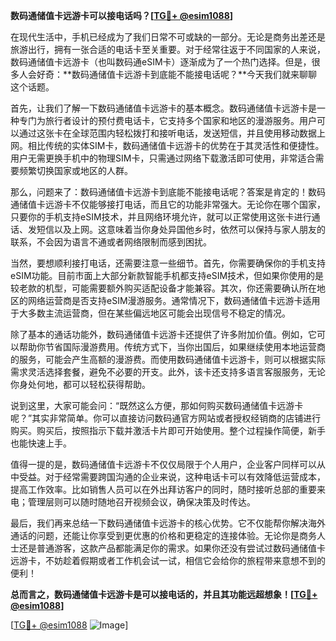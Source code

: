 **数码通储值卡远游卡可以接电话吗？[[TG💪+ @esim1088](https://t.me/s/esim1088)]**

在现代生活中，手机已经成为了我们日常不可或缺的一部分。无论是商务出差还是旅游出行，拥有一张合适的电话卡至关重要。对于经常往返于不同国家的人来说，数码通储值卡远游卡（也叫数码通eSIM卡）逐渐成为了一个热门选择。但是，很多人会好奇：**数码通储值卡远游卡到底能不能接电话呢？**今天我们就来聊聊这个话题。

首先，让我们了解一下数码通储值卡远游卡的基本概念。数码通储值卡远游卡是一种专门为旅行者设计的预付费电话卡，它支持多个国家和地区的漫游服务。用户可以通过这张卡在全球范围内轻松拨打和接听电话，发送短信，并且使用移动数据上网。相比传统的实体SIM卡，数码通储值卡远游卡的优势在于其灵活性和便捷性。用户无需更换手机中的物理SIM卡，只需通过网络下载激活即可使用，非常适合需要频繁切换国家或地区的人群。

那么，问题来了：数码通储值卡远游卡到底能不能接电话呢？答案是肯定的！数码通储值卡远游卡不仅能够接打电话，而且它的功能非常强大。无论你在哪个国家，只要你的手机支持eSIM技术，并且网络环境允许，就可以正常使用这张卡进行通话、发短信以及上网。这意味着当你身处异国他乡时，依然可以保持与家人朋友的联系，不会因为语言不通或者网络限制而感到困扰。

当然，要想顺利接打电话，还需要注意一些细节。首先，你需要确保你的手机支持eSIM功能。目前市面上大部分新款智能手机都支持eSIM技术，但如果你使用的是较老款的机型，可能需要额外购买适配设备才能兼容。其次，你还需要确认所在地区的网络运营商是否支持eSIM漫游服务。通常情况下，数码通储值卡远游卡适用于大多数主流运营商，但在某些偏远地区可能会出现信号不稳定的情况。

除了基本的通话功能外，数码通储值卡远游卡还提供了许多附加价值。例如，它可以帮助你节省国际漫游费用。传统方式下，当你出国后，如果继续使用本地运营商的服务，可能会产生高额的漫游费。而使用数码通储值卡远游卡，则可以根据实际需求灵活选择套餐，避免不必要的开支。此外，该卡还支持多语言客服服务，无论你身处何地，都可以轻松获得帮助。

说到这里，大家可能会问：“既然这么方便，那如何购买数码通储值卡远游卡呢？”其实非常简单。你可以直接访问数码通官方网站或者授权经销商的店铺进行购买。购买后，按照指示下载并激活卡片即可开始使用。整个过程操作简便，新手也能快速上手。

值得一提的是，数码通储值卡远游卡不仅仅局限于个人用户，企业客户同样可以从中受益。对于经常需要跨国沟通的企业来说，这种电话卡可以有效降低运营成本，提高工作效率。比如销售人员可以在外出拜访客户的同时，随时接听总部的重要来电；管理层则可以随时随地召开视频会议，确保决策及时传达。

最后，我们再来总结一下数码通储值卡远游卡的核心优势。它不仅能帮你解决海外通话的问题，还能让你享受到更优惠的价格和更稳定的连接体验。无论你是商务人士还是普通游客，这款产品都能满足你的需求。如果你还没有尝试过数码通储值卡远游卡，不妨趁着假期或者工作机会试一试，相信它会给你的旅程带来意想不到的便利！

**总而言之，数码通储值卡远游卡是可以接电话的，并且其功能远超想象！[[TG💪+ @esim1088](https://t.me/s/esim1088)]**

[[TG💪+ @esim1088](https://t.me/s/esim1088) ![Image](https://i.postimg.cc/4NQfJmqS/Snipaste-2025-05-13-00-14-12.png)]
